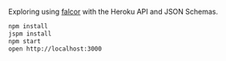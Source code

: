 Exploring using [falcor](http://netflix.github.io/falcor/) with the Heroku API and JSON Schemas.

```bash
npm install
jspm install
npm start
open http://localhost:3000
```
